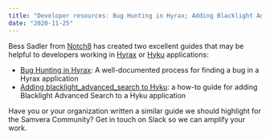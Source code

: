 ```yaml
---
title: "Developer resources: Bug Hunting in Hyrax; Adding Blacklight Advanced Search to Hyku"
date: "2020-11-25"
---
```


Bess Sadler from [Notch8](https://www.notch8.com/) has created two excellent guides that may be helpful to developers working in [Hyrax](https://hyrax.samvera.org/) or [Hyku](https://hyku.samvera.org/) applications:

- [Bug Hunting in Hyrax](https://www.notch8.com/bug-hunting-in-hyrax/): A well-documented process for finding a bug in a Hyrax application
- [Adding blacklight\_advanced\_search to Hyku](https://www.notch8.com/adding-blacklight_advanced_search-to-hyku/): a how-to guide for adding Blacklight Advanced Search to a Hyku application

Have you or your organization written a similar guide we should highlight for the Samvera Community? Get in touch on Slack so we can amplify your work.
